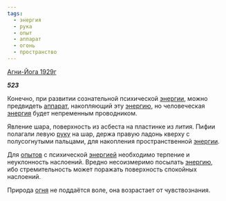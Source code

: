 ```yaml
---
tags:
  - энергия
  - рука
  - опыт
  - аппарат
  - огонь
  - пространство
---
```

[Агни-Йога 1929г](https://127.0.0.1:4002/agni/1929)

___523___

Конечно, при развитии сознательной психической [энергии](../../../tags/#[энергия](../../../tags/#энергия)), можно предвидеть [аппарат](../../../tags/#аппарат), накопляющий эту [энергию](../../../tags/#[энергия](../../../tags/#энергия)), но человеческая [энергия](../../../tags/#энергия) будет непременным проводником.   

Явление шара, поверхность из асбеста на пластинке из лития. Пифии полагали левую [руку](../../../tags/#рука) на шар, держа правую ладонь кверху с полусогнутыми пальцами, для накопления пространственной [энергии](../../../tags/#[энергия](../../../tags/#энергия)).   

Для [опытов](../../../tags/#опыт) с психической [энергией](../../../tags/#энергия) необходимо терпение и неуклонность наслоений. Вредно несоизмеримо посылать [энергию](../../../tags/#[энергия](../../../tags/#энергия)), ибо стремительность может поражать поверхность спокойных наслоений.   

Природа [огня](../../../tags/#огонь) не поддаётся воле, она возрастает от чувствознания.